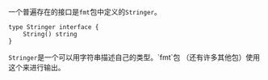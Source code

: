 一个普遍存在的接口是`fmt`包中定义的`Stringer`。

```
type Stringer interface {
    String() string
}
```

`Stringer`是一个可以用字符串描述自己的类型。\`fmt\`包 （还有许多其他包）使用这个来进行输出。

